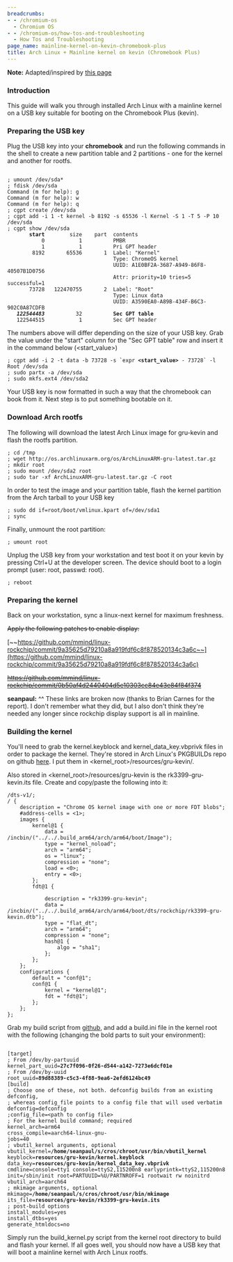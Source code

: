 ```yaml
---
breadcrumbs:
- - /chromium-os
  - Chromium OS
- - /chromium-os/how-tos-and-troubleshooting
  - How Tos and Troubleshooting
page_name: mainline-kernel-on-kevin-chromebook-plus
title: Arch Linux + Mainline kernel on kevin (Chromebook Plus)
---
```


**Note:** Adapted/inspired by [this
page](https://archlinuxarm.org/platforms/armv7/rockchip/asus-chromebook-flip-c100p)

### Introduction

This guide will walk you through installed Arch Linux with a mainline kernel on
a USB key suitable for booting on the Chromebook Plus (kevin).

### Preparing the USB key

Plug the USB key into your **chromebook** and run the following commands in the
shell to create a new partition table and 2 partitions - one for the kernel and
another for rootfs.

<pre><code>
; umount /dev/sda*
; fdisk /dev/sda
Command (m for help): g
Command (m for help): w
Command (m for help): q
; cgpt create /dev/sda
; cgpt add -i 1 -t kernel -b 8192 -s 65536 -l Kernel -S 1 -T 5 -P 10 /dev/sda
; cgpt show /dev/sda
       <b>start</b>        size    part  contents
           0           1          PMBR
           1           1          Pri GPT header
        8192       65536       1  Label: "Kernel"
                                  Type: ChromeOS kernel
                                  UUID: A1E0BF2A-3687-A949-86F8-40507B1D0756
                                  Attr: priority=10 tries=5 successful=1
       73728   122470755       2  Label: "Root"
                                  Type: Linux data
                                  UUID: A3590EA0-A89B-434F-B6C3-902C0A87CDFB
   <b><i>122544483</i></b>          32          <b>Sec GPT table</b>
   122544515           1          Sec GPT header
</code></pre>

The numbers above will differ depending on the size of your USB key. Grab the
value under the "start" column for the "Sec GPT table" row and insert it in the
command below (&lt;start_value&gt;)

<pre><code>; cgpt add -i 2 -t data -b 73728 -s `expr <b>&lt;start_value&gt;</b> - 73728` -l Root /dev/sda
; sudo partx -a /dev/sda
; sudo mkfs.ext4 /dev/sda2
</code></pre>

Your USB key is now formatted in such a way that the chromebook can book from
it. Next step is to put something bootable on it.

### Download Arch rootfs

The following will download the latest Arch Linux image for gru-kevin and flash
the rootfs partition.

```none
; cd /tmp
; wget http://os.archlinuxarm.org/os/ArchLinuxARM-gru-latest.tar.gz
; mkdir root
; sudo mount /dev/sda2 root
; sudo tar -xf ArchLinuxARM-gru-latest.tar.gz -C root
```

In order to test the image and your partition table, flash the kernel partition
from the Arch tarball to your USB key

```none
; sudo dd if=root/boot/vmlinux.kpart of=/dev/sda1
; sync
```

Finally, unmount the root partition:

```none
; umount root
```

Unplug the USB key from your workstation and test boot it on your kevin by
pressing Ctrl+U at the developer screen. The device should boot to a login
prompt (user: root, passwd: root).

```none
; reboot
```

### Preparing the kernel

Back on your workstation, sync a linux-next kernel for maximum freshness.

~~Apply the following patches to enable display:~~

[~~https://github.com/mmind/linux-rockchip/commit/9a35625d79210a8a919fdf6c8f878520134c3a6c~~](https://github.com/mmind/linux-rockchip/commit/9a35625d79210a8a919fdf6c8f878520134c3a6c)

~~<https://github.com/mmind/linux-rockchip/commit/0b50af4d2440404d5e10303cc84e43e84f84f374>~~

**seanpaul:** ^^ These links are broken now (thanks to Brian Carnes for the
report). I don't remember what they did, but I also don't think they're needed
any longer since rockchip display support is all in mainline.

### Building the kernel

You'll need to grab the kernel.keyblock and kernel_data_key.vbprivk files in
order to package the kernel. They're stored in Arch Linux's PKGBUILDs repo on
github
[here](https://github.com/archlinuxarm/PKGBUILDs/tree/master/core/linux-gru). I
put them in &lt;kernel_root&gt;/resources/gru-kevin/.

Also stored in &lt;kernel_root&gt;/resources/gru-kevin is the
rk3399-gru-kevin.its file. Create and copy/paste the following into it:

```none
/dts-v1/;
/ {
	description = "Chrome OS kernel image with one or more FDT blobs";
	#address-cells = <1>;
	images {
		kernel@1 {
			data = /incbin/("../../.build_arm64/arch/arm64/boot/Image");
			type = "kernel_noload";
			arch = "arm64";
			os = "linux";
			compression = "none";
			load = <0>;
			entry = <0>;
		};
		fdt@1 {
			
			description = "rk3399-gru-kevin";
			data = /incbin/("../../.build_arm64/arch/arm64/boot/dts/rockchip/rk3399-gru-kevin.dtb");
			type = "flat_dt";
			arch = "arm64";
			compression = "none";
			hash@1 {
				algo = "sha1";
			};
		};
	};
	configurations {
		default = "conf@1";
		conf@1 {
			kernel = "kernel@1";
			fdt = "fdt@1";
		};
	};
};
```

Grab my build script from [github](https://github.com/atseanpaul/build_kernel),
and add a build.ini file in the kernel root with the following (changing the
bold parts to suit your environment):

<pre><code>
[target]
; From /dev/by-partuuid
kernel_part_uuid=<b>27c7f096-0f26-d544-a142-7273e6dcf01e</b>
; From /dev/by-uuid
root_uuid=<b>89d88389-c5c3-4f88-9ea6-2efd6124bc49</b>
[build]
; Choose one of these, not both. defconfig builds from an existing defconfig,
; whereas config_file points to a config file that will used verbatim
defconfig=defconfig
;config_file=&lt;path to config file&gt;
; For the kernel build command; required
kernel_arch=arm64
cross_compile=aarch64-linux-gnu-
jobs=40
; vbutil_kernel arguments, optional
vbutil_kernel=<b>/home/seanpaul/s/cros/chroot/usr/bin/vbutil_kernel</b>
keyblock=<b>resources/gru-kevin/kernel.keyblock</b>
data_key=<b>resources/gru-kevin/kernel_data_key.vbprivk</b>
cmdline=console=tty1 console=ttyS2,115200n8 earlyprintk=ttyS2,115200n8 init=/sbin/init root=PARTUUID=%U/PARTNROFF=1 rootwait rw noinitrd
vbutil_arch=aarch64
; mkimage arguments, optional
mkimage=<b>/home/seanpaul/s/cros/chroot/usr/bin/mkimage</b>
its_file=<b>resources/gru-kevin/rk3399-gru-kevin.its</b>
; post-build options
install_modules=yes
install_dtbs=yes
generate_htmldocs=no
</code></pre>

Simply run the build_kernel.py script from the kernel root directory to build
and flash your kernel. If all goes well, you should now have a USB key that will
boot a mainline kernel with Arch Linux rootfs.